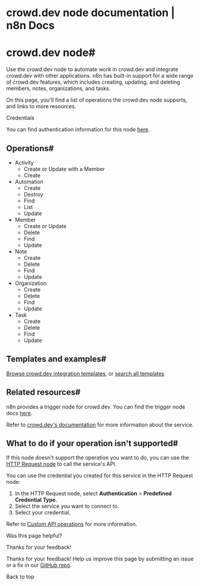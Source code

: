 # crowd.dev node documentation | n8n Docs

[ ](https://github.com/n8n-io/n8n-docs/edit/main/docs/integrations/builtin/app-nodes/n8n-nodes-base.crowddev.md "Edit this page")

# crowd.dev node#

Use the crowd.dev node to automate work in crowd.dev and integrate crowd.dev with other applications. n8n has built-in support for a wide range of crowd.dev features, which includes creating, updating, and deleting members, notes, organizations, and tasks.

On this page, you'll find a list of operations the crowd.dev node supports, and links to more resources.

Credentials

You can find authentication information for this node [here](../../credentials/crowddev/).

## Operations#

  * Activity
    * Create or Update with a Member
    * Create
  * Automation
    * Create
    * Destroy
    * Find
    * List
    * Update
  * Member
    * Create or Update
    * Delete
    * Find
    * Update
  * Note
    * Create
    * Delete
    * Find
    * Update
  * Organization
    * Create
    * Delete
    * Find
    * Update
  * Task
    * Create
    * Delete
    * Find
    * Update

## Templates and examples#

[Browse crowd.dev integration templates](https://n8n.io/integrations/crowddev/), or [search all templates](https://n8n.io/workflows/)

## Related resources#

n8n provides a trigger node for crowd.dev. You can find the trigger node docs [here](../../trigger-nodes/n8n-nodes-base.crowddevtrigger/).

Refer to [crowd.dev's documentation](https://docs.crowd.dev/reference/getting-started-with-crowd-dev-api) for more information about the service.

## What to do if your operation isn't supported#

If this node doesn't support the operation you want to do, you can use the [HTTP Request node](../../core-nodes/n8n-nodes-base.httprequest/) to call the service's API.

You can use the credential you created for this service in the HTTP Request node: 

  1. In the HTTP Request node, select **Authentication** > **Predefined Credential Type**.
  2. Select the service you want to connect to.
  3. Select your credential.

Refer to [Custom API operations](../../../custom-operations/) for more information.

Was this page helpful? 

Thanks for your feedback! 

Thanks for your feedback! Help us improve this page by submitting an issue or a fix in our [GitHub repo](https://github.com/n8n-io/n8n-docs). 

Back to top
